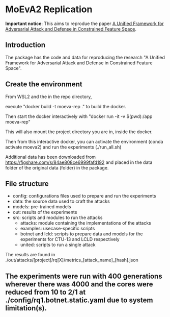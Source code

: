 # MoEvA2 Replication

<!-- [![License: MIT](https://img.shields.io/badge/License-MIT-yellow.svg)](https://opensource.org/licenses/MIT)
# [![arXiv](https://img.shields.io/badge/arXiv-2112.01156-b31b1b.svg)](https://arxiv.org/abs/2112.01156) -->

**Important notice**: 
This aims to reprodue the paper [A Unified Framework for Adversarial Attack and Defense in Constrained Feature Space](https://arxiv.org/abs/2112.01156). 

## Introduction

The package has the code and data for reproducing the research "A Unified Framework for Adversarial Attack and Defense in Constrained Feature Space".

## Create the environment

From WSL2 and the in the repo directory,

execute "docker build -t moeva-rep ." to build the docker.

Then  start the docker interactively with "docker run -it -v $(pwd):/app moeva-rep"

This will also mount the project directory you are in, inside the docker. 

Then from this interactive docker, you can activate the environment (conda activate moeva2) and run the experiments (./run_all.sh)

Additional data has been downloaded from https://figshare.com/s/84ae808ce6999fafd192 and placed in the data folder of the original data (folder) in the package.

## File structure

- config: configurations files used to prepare and run the experiments
- data: the source data used to craft the attacks
- models: pre-trained models
- out: results of the experiments
- src: scripts and modules to run the attacks
  - attacks: module containing the implementations of the attacks
  - examples: usecase-specific scripts
  - botnet and lcld: scripts to prepare data and models for the experiments for CTU-13 and LCLD respectively
  - united: scripts to run a single attack

The results are found in ./out/attacks/[project]/rq[X]/metrics_[attack_name]_[hash].json

## The experiments were run with 400 generations wherever there was 4000 and the cores were reduced from 10 to 2/1 at ./config/rq1.botnet.static.yaml due to system limitation(s).
